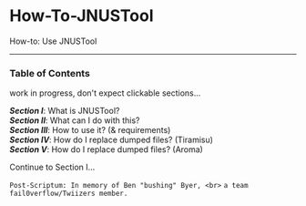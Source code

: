 # How-To-JNUSTool
How-to: Use JNUSTool


----------------------------------------------------------------------------

### Table of Contents

work in progress, don't expect clickable sections...

***Section I***: What is JNUSTool? <br>
***Section II***: What can I do with this? <br>
***Section III***: How to use it? (& requirements) <br>
***Section IV***: How do I replace dumped files? (Tiramisu) <br>
***Section V***: How do I replace dumped files? (Aroma) <br>

Continue to Section I...



`Post-Scriptum: In memory of Ben "bushing" Byer, <br>`
`a team fail0verflow/Twiizers member.`